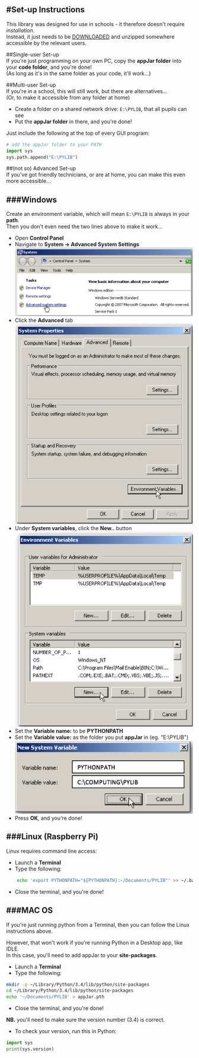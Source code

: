 #Set-up Instructions
---
This library was designed for use in schools - it therefore doesn't require *installation*.  
Instead, it just needs to be [DOWNLOADED](https://github.com/RWBA/appJar/blob/appJar/releases/appJar.zip?raw=true) and unzipped somewhere accessible by the relevant users.  

##Single-user Set-up  
If you're just programming on your own PC, copy the **appJar folder** into your **code folder**, and you're done!  
(As long as it's in the same folder as your code, it'll work...)  

##Multi-user Set-up  
If you're in a school, this will still work, but there are alternatives...  
(Or, to make it accessible from any folder at home)  

* Create a folder on a shared network drive: `E:\PYLIB`, that all pupils can see  
* Put the **appJar folder** in there, and you're done!  

Just include the following at the top of every GUI program:  

```python
# add the appJar folder to your PATH
import sys
sys.path.append("E:\PYLIB")
```

##(not so) Advanced Set-up  
If you've got friendly technicians, or are at home, you can make this even more accessible...  

###Windows
----
Create an environment variable, which will mean `E:\PYLIB` is always in your **path**.  
Then you don't even need the two lines above to make it work...  

* Open **Control Panel**
* Navigate to **System -> Advanced System Settings**
![System](img/w_install_1.png)
* Click the **Advanced** tab
![System](img/w_install_2.png)
* Under **System variables**, click the **New..** button
![System](img/w_install_3.png)
* Set the **Variable name:** to be **PYTHONPATH**
* Set the **Variable value:** as the folder you put **appJar** in (eg. "E:\PYLIB")
![System](img/w_install_4.png)
* Press **OK**, and you're done!  

###Linux (Raspberry Pi)  
----
Linux requires command line access:  

* Launch a **Terminal**  
* Type the following:  
```bash
    echo 'export PYTHONPATH="${PYTHONPATH}:~/Documents/PYLIB"' >> ~/.bashrc
```
* Close the terminal, and you're done!  

###MAC OS  
----
If you're just running python from a Terminal, then you can follow the Linux instructions above.  

However, that won't work if you're running Python in a Desktop app, like IDLE.  
In this case, you'll need to add appJar to your **site-packages**.  

* Launch a **Terminal**  
* Type the following:  
```bash
mkdir -p ~/Library/Python/3.4/lib/python/site-packages
cd ~/Library/Python/3.4/lib/python/site-packages
echo '~/Documents/PYLIB' > appJar.pth
```
* Close the terminal, and you're done!  

**NB.** you'll need to make sure the version number (3.4) is correct.  

* To check your version, run this in Python:  
```python
import sys
print(sys.version) 
```
